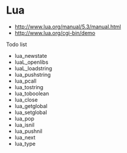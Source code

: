 # Lua
- http://www.lua.org/manual/5.3/manual.html
- http://www.lua.org/cgi-bin/demo


Todo list
- lua_newstate
- luaL_openlibs
- luaL_loadstring
- lua_pushstring
- lua_pcall
- lua_tostring
- lua_toboolean
- lua_close
- lua_getglobal
- lua_setglobal
- lua_pop
- lua_isnil
- lua_pushnil
- lua_next
- lua_type

